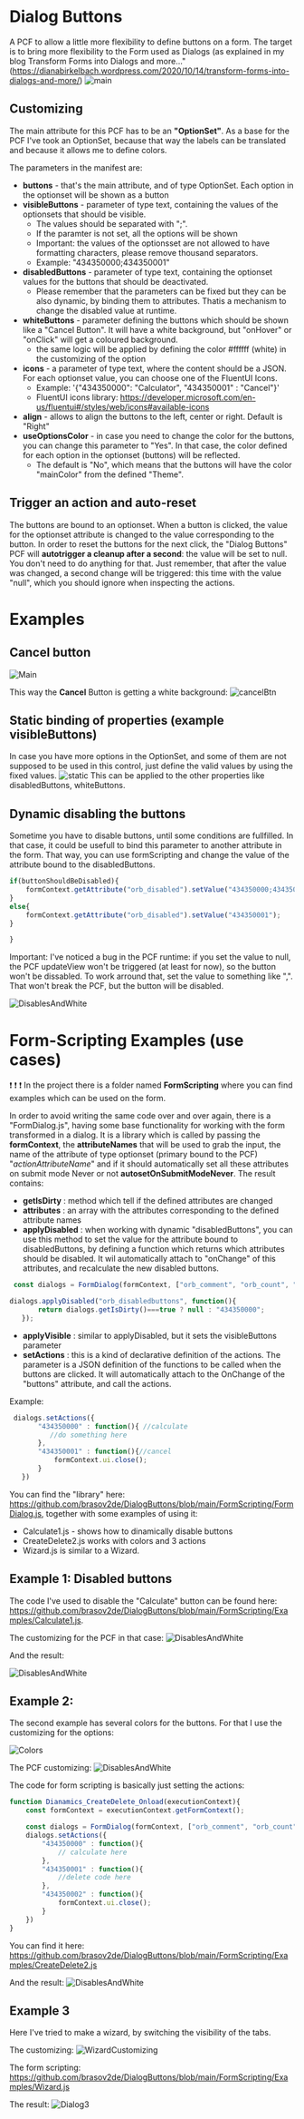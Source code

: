 # Dialog Buttons

A PCF to allow a little more flexibility to define buttons on a form. The target is to bring more flexibility to the Form used as Dialogs (as explained in my blog Transform Forms into Dialogs and more..." (https://dianabirkelbach.wordpress.com/2020/10/14/transform-forms-into-dialogs-and-more/)
![main](./Docs/imgs/Main.png)


## Customizing

The main attribute for this PCF has to be an **"OptionSet"**.
As a base for the PCF I've took an OptionSet, because that way the labels can be translated and because it allows me to define colors.

The parameters in the manifest are:
 - **buttons** - that's the main attribute, and of type OptionSet. Each option in the optionset will be shown as a button
 - **visibleButtons** - parameter of type text, containing the values of the optionsets that should be visible. 
    - The values should be separated with ";". 
    - If the paramter is not set, all the options will be shown
    - Important: the values of the optionsset are not allowed to have formatting characters, please remove thousand separators.
    - Example: "434350000;434350001"
- **disabledButtons**  - parameter of type text, containing the optionset values for the buttons that should be deactivated. 
    - Please remember that the parameters can be fixed but they can be also dynamic, by binding them to attributes. Thatis a mechanism to change the disabled value at runtime.
- **whiteButtons** - parameter defining the buttons which should be shown like a "Cancel Button". It will have a white background, but "onHover" or "onClick" will get a coloured background.
    - the same logic will be applied by defining the color #ffffff (white) in the customizing of the option
- **icons** - a parameter of type text, where the content should be a JSON. For each optionset value, you can choose one of the FluentUI Icons.
    - Example: '{"434350000": "Calculator", "434350001" : "Cancel"}'
    - FluentUI icons library: https://developer.microsoft.com/en-us/fluentui#/styles/web/icons#available-icons
- **align** - allows to align the buttons to the left, center or right. Default is "Right"
- **useOptionsColor** - in case you need to change the color for the buttons, you can change this parameter to "Yes". In that case, the color defined for each option in the optionset (buttons) will be reflected. 
    - The default is "No", which means that the buttons will have the color "mainColor" from the defined "Theme".

## Trigger an action and auto-reset

The buttons are bound to an optionset. When a button is clicked, the value for the optionset attribute is changed to the value corresponding to the button. In order to reset the buttons for the next click, the "Dialog Buttons" PCF will **autotrigger a cleanup after a second**: the value will be set to null. You don't need to do anything for that. Just remember, that after the value was changed, a second change will be triggered: this time with the value "null", which you should ignore when inspecting the actions.



# Examples

## Cancel button
![Main](./Docs/imgs/Form_WhiteButtons.png)

This way the **Cancel** Button is getting a white background:
![cancelBtn](./Docs/imgs/Main.png)

## Static binding of properties (example visibleButtons)

In case you have more options in the OptionSet, and some of them are not supposed to be used in this control, just define the valid values by using the fixed values.
![static](./Docs/imgs/StaticVisible.png)
This can be applied to the other properties like disabledButtons, whiteButtons.

## Dynamic disabling the buttons

Sometime you have to disable buttons, until some conditions are fullfilled. In that case, it could be usefull to bind this parameter to another attribute in the form. That way, you can use formScripting and change the value of the attribute bound to the disabledButtons. 

```javascript
if(buttonShouldBeDisabled){
    formContext.getAttribute("orb_disabled").setValue("434350000;434350002")
}
else{
    formContext.getAttribute("orb_disabled").setValue("434350001");
}

}
```

Important: I've noticed a bug in the PCF runtime: if you set the value to null, the PCF updateView won't be triggered (at least for now), so the button won't be dissabled. To work arround that, set the value to something like ",". That won't break the PCF, but the button will be disabled.

![DisablesAndWhite](./Docs/imgs/DisabledAndWhite.gif)

# Form-Scripting Examples (use cases)

&#10071; &#10071; &#10071; In the project there is a folder named **FormScripting** where you can find examples which can be used on the form. 

In order to avoid writing the same code over and over again, there is a "FormDialog.js", having some base functionality for working with the form transformed in a dialog. It is a library which is called by passing the **formContext**, the **attributeNames** that will be used to grab the input, the name of the attribute of type optionset (primary bound to the PCF) "*actionAttributeName*" and if it should automatically set all these attributes on submit mode Never or not **autosetOnSubmitModeNever**. The result contains: 
 - **getIsDirty** : method which tell if the defined attributes are changed
 - **attributes** : an array with the attributes corresponding to the defined attribute names
 - **applyDisabled** : when working with dynamic "disabledButtons", you can use this method to set the value for the attribute bound to disabledButtons, by defining a function which returns which attributes should be disabled. It wil automatically attach to "onChange" of this attributes, and recalculate the new disabled buttons.
 ```javascript
  const dialogs = FormDialog(formContext, ["orb_comment", "orb_count", "orb_optionsetcode"], "orb_actioncalculatecode",true);

 dialogs.applyDisabled("orb_disabledbuttons", function(){
        return dialogs.getIsDirty()===true ? null : "434350000";
    });
 ```
 - **applyVisible** : similar to applyDisabled, but it sets the visibleButtons parameter
 - **setActions** : this is a kind of declarative definition of the actions. The parameter is a JSON definition of the functions to be called when the buttons are clicked. It will automatically attach to the OnChange of the "buttons" attribute, and call the actions.

Example:
 ```javascript
  dialogs.setActions({
        "434350000" : function(){ //calculate                    
           //do something here
        }, 
        "434350001" : function(){//cancel
            formContext.ui.close();
        }
    })
 ```

 You can find the "library" here: https://github.com/brasov2de/DialogButtons/blob/main/FormScripting/FormDialog.js, together with some examples of using it:
  - Calculate1.js - shows how to dinamically disable buttons
  - CreateDelete2.js works with colors and 3 actions
  - Wizard.js is similar to a Wizard.

 ## Example 1: Disabled buttons

 The code I've used to disable the "Calculate" button can be found here: https://github.com/brasov2de/DialogButtons/blob/main/FormScripting/Examples/Calculate1.js.

 The customizing for the PCF in that case:
![DisablesAndWhite](./Docs/imgs/Form_Dialog1.png)

And the result:

![DisablesAndWhite](./Docs/imgs/DisabledAndWhite.gif)


## Example 2:

The second example has several colors for the buttons. For that I use the customizing for the options:

![Colors](./Docs/imgs/Form_Dialog2_Farben.png)

The PCF customizing:
![DisablesAndWhite](./Docs/imgs/Form_Dialog2.png)

The code for form scripting is basically just setting the actions:
```javascript
function Dianamics_CreateDelete_Onload(executionContext){
    const formContext = executionContext.getFormContext();

    const dialogs = FormDialog(formContext, ["orb_comment", "orb_count"], "orb_createdeletecancelactioncode",true);
    dialogs.setActions({
        "434350000" : function(){ 
            // calculate here                  
        }, 
        "434350001" : function(){
            //delete code here            
        },
        "434350002" : function(){
            formContext.ui.close();
        }
    })
}
```
You can find it here:
https://github.com/brasov2de/DialogButtons/blob/main/FormScripting/Examples/CreateDelete2.js

And the result:
![DisablesAndWhite](./Docs/imgs/Colors.gif)

## Example 3

Here I've tried to make a wizard, by switching the visibility of the tabs. 

The customizing:
![WizardCustomizing](./Docs/imgs/Form_Dialog3.png)

The form scripting:
https://github.com/brasov2de/DialogButtons/blob/main/FormScripting/Examples/Wizard.js

The result:
![Dialog3](./Docs/imgs/Wizard.gif)



 






